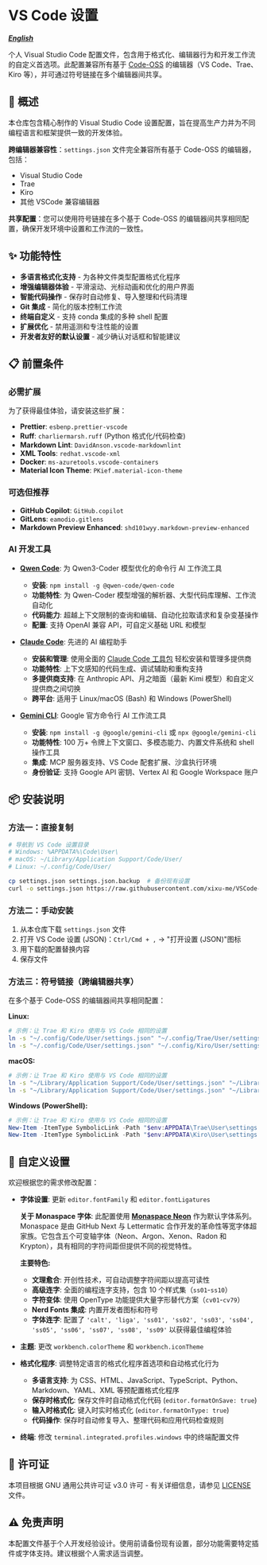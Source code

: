 # VS Code 设置

***[English](README.md)***

个人 Visual Studio Code 配置文件，包含用于格式化、编辑器行为和开发工作流的自定义首选项。此配置兼容所有基于 [Code-OSS](https://github.com/microsoft/vscode) 的编辑器（VS Code、Trae、Kiro 等），并可通过符号链接在多个编辑器间共享。

## 🔎 概述

本仓库包含精心制作的 Visual Studio Code 设置配置，旨在提高生产力并为不同编程语言和框架提供一致的开发体验。

**跨编辑器兼容性**：`settings.json` 文件完全兼容所有基于 Code-OSS 的编辑器，包括：

- Visual Studio Code
- Trae
- Kiro
- 其他 VSCode 兼容编辑器

**共享配置**：您可以使用符号链接在多个基于 Code-OSS 的编辑器间共享相同配置，确保开发环境中设置和工作流的一致性。

## ✨ 功能特性

- **多语言格式化支持** - 为各种文件类型配置格式化程序
- **增强编辑器体验** - 平滑滚动、光标动画和优化的用户界面
- **智能代码操作** - 保存时自动修复、导入整理和代码清理
- **Git 集成** - 简化的版本控制工作流
- **终端自定义** - 支持 conda 集成的多种 shell 配置
- **扩展优化** - 禁用遥测和专注性能的设置
- **开发者友好的默认设置** - 减少确认对话框和智能建议

## 📋 前置条件

### 必需扩展

为了获得最佳体验，请安装这些扩展：

- **Prettier**: `esbenp.prettier-vscode`
- **Ruff**: `charliermarsh.ruff` (Python 格式化/代码检查)
- **Markdown Lint**: `DavidAnson.vscode-markdownlint`
- **XML Tools**: `redhat.vscode-xml`
- **Docker**: `ms-azuretools.vscode-containers`
- **Material Icon Theme**: `PKief.material-icon-theme`

### 可选但推荐

- **GitHub Copilot**: `GitHub.copilot`
- **GitLens**: `eamodio.gitlens`
- **Markdown Preview Enhanced**: `shd101wyy.markdown-preview-enhanced`

### AI 开发工具

- **[Qwen Code](https://github.com/QwenLM/qwen-code)**: 为 Qwen3-Coder 模型优化的命令行 AI 工作流工具
  - **安装**: `npm install -g @qwen-code/qwen-code`
  - **功能特性**: 为 Qwen-Coder 模型增强的解析器、大型代码库理解、工作流自动化
  - **代码能力**: 超越上下文限制的查询和编辑、自动化拉取请求和复杂变基操作
  - **配置**: 支持 OpenAI 兼容 API，可自定义基础 URL 和模型

- **[Claude Code](https://github.com/anthropic-ai/claude-code)**: 先进的 AI 编程助手
  - **安装和管理**: 使用全面的 [Claude Code 工具包](https://github.com/xixu-me/Claude-Code-Toolkit) 轻松安装和管理多提供商
  - **功能特性**: 上下文感知的代码生成、调试辅助和重构支持
  - **多提供商支持**: 在 Anthropic API、月之暗面（最新 Kimi 模型）和自定义提供商之间切换
  - **跨平台**: 适用于 Linux/macOS (Bash) 和 Windows (PowerShell)

- **[Gemini CLI](https://github.com/google-gemini/gemini-cli)**: Google 官方命令行 AI 工作流工具
  - **安装**: `npm install -g @google/gemini-cli` 或 `npx @google/gemini-cli`
  - **功能特性**: 100 万+ 令牌上下文窗口、多模态能力、内置文件系统和 shell 操作工具
  - **集成**: MCP 服务器支持、VS Code 配套扩展、沙盒执行环境
  - **身份验证**: 支持 Google API 密钥、Vertex AI 和 Google Workspace 账户

## 📦 安装说明

### 方法一：直接复制

```bash
# 导航到 VS Code 设置目录
# Windows: %APPDATA%\Code\User\
# macOS: ~/Library/Application Support/Code/User/
# Linux: ~/.config/Code/User/

cp settings.json settings.json.backup  # 备份现有设置
curl -o settings.json https://raw.githubusercontent.com/xixu-me/VSCode-Settings/main/settings.json
```

### 方法二：手动安装

1. 从本仓库下载 `settings.json` 文件
2. 打开 VS Code 设置 (JSON)：`Ctrl/Cmd + ,` → "打开设置 (JSON)"图标
3. 用下载的配置替换内容
4. 保存文件

### 方法三：符号链接（跨编辑器共享）

在多个基于 Code-OSS 的编辑器间共享相同配置：

**Linux:**

```bash
# 示例：让 Trae 和 Kiro 使用与 VS Code 相同的设置
ln -s "~/.config/Code/User/settings.json" "~/.config/Trae/User/settings.json"
ln -s "~/.config/Code/User/settings.json" "~/.config/Kiro/User/settings.json"
```

**macOS:**

```bash
# 示例：让 Trae 和 Kiro 使用与 VS Code 相同的设置
ln -s "~/Library/Application Support/Code/User/settings.json" "~/Library/Application Support/Trae/User/settings.json"
ln -s "~/Library/Application Support/Code/User/settings.json" "~/Library/Application Support/Kiro/User/settings.json"
```

**Windows (PowerShell):**

```powershell
# 示例：让 Trae 和 Kiro 使用与 VS Code 相同的设置
New-Item -ItemType SymbolicLink -Path "$env:APPDATA\Trae\User\settings.json" -Target "$env:APPDATA\Code\User\settings.json"
New-Item -ItemType SymbolicLink -Path "$env:APPDATA\Kiro\User\settings.json" -Target "$env:APPDATA\Code\User\settings.json"
```

## 🎨 自定义设置

欢迎根据您的需求修改配置：

- **字体设置**: 更新 `editor.fontFamily` 和 `editor.fontLigatures`
  
  **关于 Monaspace 字体**: 此配置使用 [**Monaspace Neon**](https://github.com/githubnext/monaspace) 作为默认字体系列。Monaspace 是由 GitHub Next 与 Lettermatic 合作开发的革命性等宽字体超家族。它包含五个可变轴字体（Neon、Argon、Xenon、Radon 和 Krypton），具有相同的字符间距但提供不同的视觉特性。
  
  **主要特色:**
  - **文理愈合**: 开创性技术，可自动调整字符间距以提高可读性
  - **高级连字**: 全面的编程连字支持，包含 10 个样式集（`ss01`-`ss10`）
  - **字符变体**: 使用 OpenType 功能提供大量字形替代方案（`cv01`-`cv79`）
  - **Nerd Fonts 集成**: 内置开发者图标和符号
  - **字体连字**: 配置了 `'calt', 'liga', 'ss01', 'ss02', 'ss03', 'ss04', 'ss05', 'ss06', 'ss07', 'ss08', 'ss09'` 以获得最佳编程体验

- **主题**: 更改 `workbench.colorTheme` 和 `workbench.iconTheme`
- **格式化程序**: 调整特定语言的格式化程序首选项和自动格式化行为
  - **多语言支持**: 为 CSS、HTML、JavaScript、TypeScript、Python、Markdown、YAML、XML 等预配置格式化程序
  - **保存时格式化**: 保存文件时自动格式化代码 (`editor.formatOnSave: true`)
  - **输入时格式化**: 键入时实时格式化 (`editor.formatOnType: true`)
  - **代码操作**: 保存时自动修复导入、整理代码和应用代码检查规则
- **终端**: 修改 `terminal.integrated.profiles.windows` 中的终端配置文件

## 📄 许可证

本项目根据 GNU 通用公共许可证 v3.0 许可 - 有关详细信息，请参见 [LICENSE](LICENSE) 文件。

## ⚠️ 免责声明

本配置文件基于个人开发经验设计。使用前请备份现有设置，部分功能需要特定插件或字体支持。建议根据个人需求适当调整。
